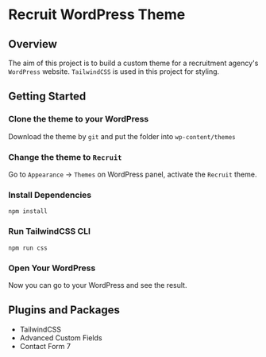 # Recruit WordPress Theme

## Overview

The aim of this project is to build a custom theme for a recruitment agency's `WordPress` website. `TailwindCSS` is used in this project for styling.

## Getting Started

### Clone the theme to your WordPress

Download the theme by `git` and put the folder into `wp-content/themes`

### Change the theme to `Recruit`

Go to `Appearance` -> `Themes` on WordPress panel, activate the `Recruit` theme.

### Install Dependencies

```
npm install
```

### Run TailwindCSS CLI

```
npm run css
```

### Open Your WordPress

Now you can go to your WordPress and see the result.

## Plugins and Packages

- TailwindCSS
- Advanced Custom Fields
- Contact Form 7

